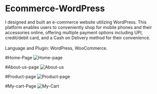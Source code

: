 # Ecommerce-WordPress

I designed and built an e-commerce website utilizing WordPress. This platform enables users to conveniently shop for mobile phones and their accessories online, offering multiple payment options including UPI, credit/debit card, and a Cash on Delivery method for their convenience.<br><br>
Language and Plugin: WordPress, WooCommerce.

#Home-Page
![Home-page](https://github.com/Ayush-Gupta5/Ecommerce-WordPress/assets/143918681/f80e737c-0e1e-40ab-994a-c44ee30073f9)


#About-us-page
![About-us](https://github.com/Ayush-Gupta5/Ecommerce-WordPress/assets/143918681/f48d1c40-c03b-46ad-a067-876483efcae6)


#Product-page
![Product-page](https://github.com/Ayush-Gupta5/Ecommerce-WordPress/assets/143918681/61c83d72-6720-4868-afb8-53f465dd5aa8)


#My-cart-Page
![My-Cart](https://github.com/Ayush-Gupta5/Ecommerce-WordPress/assets/143918681/689bd157-5eda-43d5-b9c6-cfb6bb828e47)



